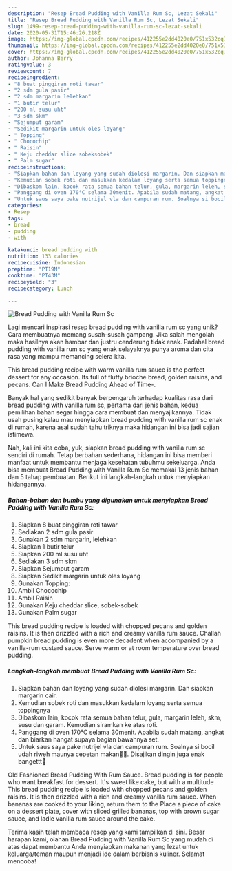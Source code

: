 ```yaml
---
description: "Resep Bread Pudding with Vanilla Rum Sc, Lezat Sekali"
title: "Resep Bread Pudding with Vanilla Rum Sc, Lezat Sekali"
slug: 1499-resep-bread-pudding-with-vanilla-rum-sc-lezat-sekali
date: 2020-05-31T15:46:26.218Z
image: https://img-global.cpcdn.com/recipes/412255e2dd4020e0/751x532cq70/bread-pudding-with-vanilla-rum-sc-foto-resep-utama.jpg
thumbnail: https://img-global.cpcdn.com/recipes/412255e2dd4020e0/751x532cq70/bread-pudding-with-vanilla-rum-sc-foto-resep-utama.jpg
cover: https://img-global.cpcdn.com/recipes/412255e2dd4020e0/751x532cq70/bread-pudding-with-vanilla-rum-sc-foto-resep-utama.jpg
author: Johanna Berry
ratingvalue: 3
reviewcount: 7
recipeingredient:
- "8 buat pinggiran roti tawar"
- "2 sdm gula pasir"
- "2 sdm margarin lelehkan"
- "1 butir telur"
- "200 ml susu uht"
- "3 sdm skm"
- "Sejumput garam"
- "Sedikit margarin untuk oles loyang"
- " Topping"
- " Chocochip"
- " Raisin"
- " Keju cheddar slice sobeksobek"
- " Palm sugar"
recipeinstructions:
- "Siapkan bahan dan loyang yang sudah diolesi margarin. Dan siapkan margarin cair."
- "Kemudian sobek roti dan masukkan kedalam loyang serta semua toppingnya"
- "Dibaskom lain, kocok rata semua bahan telur, gula, margarin leleh, skm, susu dan garam. Kemudian siramkan ke atas roti."
- "Panggang di oven 170°C selama 30menit. Apabila sudah matang, angkat dan biarkan hangat supaya bagian bawahnya set."
- "Untuk saus saya pake nutrijel vla dan campuran rum. Soalnya si bocil udah riweh maunya cepetan makan🤦🏻. Disajikan dingin juga enak bangettt🍰"
categories:
- Resep
tags:
- bread
- pudding
- with

katakunci: bread pudding with 
nutrition: 133 calories
recipecuisine: Indonesian
preptime: "PT19M"
cooktime: "PT43M"
recipeyield: "3"
recipecategory: Lunch

---
```



![Bread Pudding with Vanilla Rum Sc](https://img-global.cpcdn.com/recipes/412255e2dd4020e0/751x532cq70/bread-pudding-with-vanilla-rum-sc-foto-resep-utama.jpg)

Lagi mencari inspirasi resep bread pudding with vanilla rum sc yang unik? Cara membuatnya memang susah-susah gampang. Jika salah mengolah maka hasilnya akan hambar dan justru cenderung tidak enak. Padahal bread pudding with vanilla rum sc yang enak selayaknya punya aroma dan cita rasa yang mampu memancing selera kita.

This bread pudding recipe with warm vanilla rum sauce is the perfect dessert for any occasion. Its full of fluffy brioche bread, golden raisins, and pecans. Can I Make Bread Pudding Ahead of Time-.

Banyak hal yang sedikit banyak berpengaruh terhadap kualitas rasa dari bread pudding with vanilla rum sc, pertama dari jenis bahan, kedua pemilihan bahan segar hingga cara membuat dan menyajikannya. Tidak usah pusing kalau mau menyiapkan bread pudding with vanilla rum sc enak di rumah, karena asal sudah tahu triknya maka hidangan ini bisa jadi sajian istimewa.


Nah, kali ini kita coba, yuk, siapkan bread pudding with vanilla rum sc sendiri di rumah. Tetap berbahan sederhana, hidangan ini bisa memberi manfaat untuk membantu menjaga kesehatan tubuhmu sekeluarga. Anda bisa membuat Bread Pudding with Vanilla Rum Sc memakai 13 jenis bahan dan 5 tahap pembuatan. Berikut ini langkah-langkah untuk menyiapkan hidangannya.

<!--inarticleads1-->

##### Bahan-bahan dan bumbu yang digunakan untuk menyiapkan Bread Pudding with Vanilla Rum Sc:

1. Siapkan 8 buat pinggiran roti tawar
1. Sediakan 2 sdm gula pasir
1. Gunakan 2 sdm margarin, lelehkan
1. Siapkan 1 butir telur
1. Siapkan 200 ml susu uht
1. Sediakan 3 sdm skm
1. Siapkan Sejumput garam
1. Siapkan Sedikit margarin untuk oles loyang
1. Gunakan  Topping:
1. Ambil  Chocochip
1. Ambil  Raisin
1. Gunakan  Keju cheddar slice, sobek-sobek
1. Gunakan  Palm sugar


This bread pudding recipe is loaded with chopped pecans and golden raisins. It is then drizzled with a rich and creamy vanilla rum sauce. Challah pumpkin bread pudding is even more decadent when accompanied by a vanilla-rum custard sauce. Serve warm or at room temperature over bread pudding. 

<!--inarticleads2-->

##### Langkah-langkah membuat Bread Pudding with Vanilla Rum Sc:

1. Siapkan bahan dan loyang yang sudah diolesi margarin. Dan siapkan margarin cair.
1. Kemudian sobek roti dan masukkan kedalam loyang serta semua toppingnya
1. Dibaskom lain, kocok rata semua bahan telur, gula, margarin leleh, skm, susu dan garam. Kemudian siramkan ke atas roti.
1. Panggang di oven 170°C selama 30menit. Apabila sudah matang, angkat dan biarkan hangat supaya bagian bawahnya set.
1. Untuk saus saya pake nutrijel vla dan campuran rum. Soalnya si bocil udah riweh maunya cepetan makan🤦🏻. Disajikan dingin juga enak bangettt🍰


Old Fashioned Bread Pudding With Rum Sauce. Bread pudding is for people who want breakfast.for dessert. It&#39;s sweet like cake, but with a multitude This bread pudding recipe is loaded with chopped pecans and golden raisins. It is then drizzled with a rich and creamy vanilla rum sauce. When bananas are cooked to your liking, return them to the Place a piece of cake on a dessert plate, cover with sliced grilled bananas, top with brown sugar sauce, and ladle vanilla rum sauce around the cake. 

Terima kasih telah membaca resep yang kami tampilkan di sini. Besar harapan kami, olahan Bread Pudding with Vanilla Rum Sc yang mudah di atas dapat membantu Anda menyiapkan makanan yang lezat untuk keluarga/teman maupun menjadi ide dalam berbisnis kuliner. Selamat mencoba!
